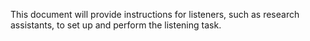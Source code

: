 This document will provide instructions for listeners, such as research assistants, to set up and perform the listening task.
